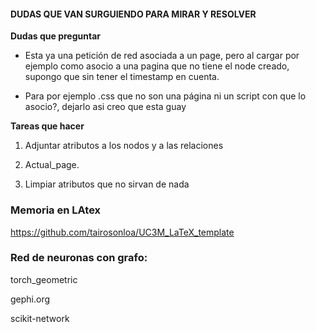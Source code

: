#### DUDAS QUE VAN SURGUIENDO PARA MIRAR Y RESOLVER

**Dudas que preguntar**

- Esta ya una petición de red asociada a un page, pero al cargar por ejemplo como asocio a una pagina que no tiene el node creado,
supongo que sin tener el timestamp en cuenta.

- Para por ejemplo .css que no son una página ni un script con que lo asocio?, dejarlo asi creo que esta guay

**Tareas que hacer**

1. Adjuntar atributos a los nodos y a las relaciones

2. Actual_page.

2. Limpiar atributos que no sirvan de nada

### Memoria en LAtex
https://github.com/tairosonloa/UC3M_LaTeX_template


### Red de neuronas con grafo:
torch_geometric

gephi.org

scikit-network